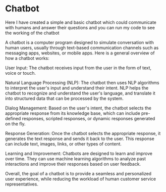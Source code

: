 # Chatbot


Here I have created a simple and basic chatbot which could communicate with humans and answer their questions and you can run my code to see the working of the chatbot

A chatbot is a computer program designed to simulate conversation with human users, usually through text-based communication channels such as messaging apps, websites, or mobile apps. Here is a general overview of how a chatbot works:

User Input: The chatbot receives input from the user in the form of text, voice or touch.

Natural Language Processing (NLP): The chatbot then uses NLP algorithms to interpret the user's input and understand their intent. NLP helps the chatbot to recognize and understand the user's language, and translate it into structured data that can be processed by the system.

Dialog Management: Based on the user's intent, the chatbot selects the appropriate response from its knowledge base, which can include pre-defined responses, scripted responses, or dynamic responses generated on the fly.

Response Generation: Once the chatbot selects the appropriate response, it generates the text response and sends it back to the user. This response can include text, images, links, or other types of content.

Learning and Improvement: Chatbots are designed to learn and improve over time. They can use machine learning algorithms to analyze past interactions and improve their responses based on user feedback.

Overall, the goal of a chatbot is to provide a seamless and personalized user experience, while reducing the workload of human customer service representatives.
